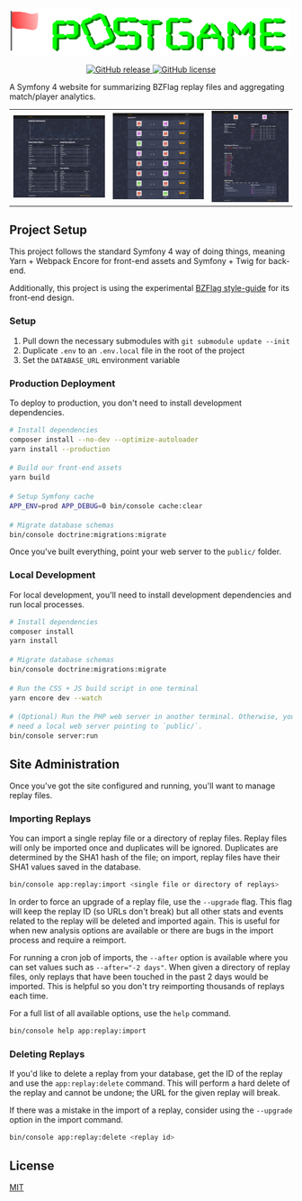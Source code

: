 <p align="center"><a href="http://postgame.allejo.org/" target="_blank">
    <img src="./assets/images/logo.svg" width="500" />
</a></p>

<p align="center">
    <a href="https://github.com/allejo/postgame/releases/latest">
        <img
            src="https://img.shields.io/github/v/release/allejo/postgame?include_prereleases"
            alt="GitHub release"
        />
    </a>
    <a href="https://github.com/allejo/postgame/blob/master/LICENSE.md">
        <img
            src="https://img.shields.io/github/license/allejo/postgame"
            alt="GitHub license"
        />
    </a>
</p>

A Symfony 4 website for summarizing BZFlag replay files and aggregating match/player analytics.

<table>
<tr>
<td><img src=".github/assets/postgame-homepage.jpg" alt="Homepage of this application"></td>
<td><img src=".github/assets/postgame-replay-list.jpg" alt="List view of available replays"></td>
<td><img src=".github/assets/postgame-replay-show.jpg" alt="Summary view of single replay"></td>
</tr>
</table>

## Project Setup

This project follows the standard Symfony 4 way of doing things, meaning Yarn + Webpack Encore for front-end assets and Symfony + Twig for back-end.

Additionally, this project is using the experimental [BZFlag style-guide](https://github.com/BZFlag-Dev/style-guide) for its front-end design.

### Setup

1. Pull down the necessary submodules with `git submodule update --init`
2. Duplicate `.env` to an `.env.local` file in the root of the project
3. Set the `DATABASE_URL` environment variable

### Production Deployment

To deploy to production, you don't need to install development dependencies.

```bash
# Install dependencies
composer install --no-dev --optimize-autoloader
yarn install --production

# Build our front-end assets
yarn build

# Setup Symfony cache
APP_ENV=prod APP_DEBUG=0 bin/console cache:clear

# Migrate database schemas
bin/console doctrine:migrations:migrate
```

Once you've built everything, point your web server to the `public/` folder.

### Local Development

For local development, you'll need to install development dependencies and run local processes.

```bash
# Install dependencies
composer install
yarn install

# Migrate database schemas
bin/console doctrine:migrations:migrate

# Run the CSS + JS build script in one terminal
yarn encore dev --watch

# (Optional) Run the PHP web server in another terminal. Otherwise, you'll
# need a local web server pointing to `public/`.
bin/console server:run
```

## Site Administration

Once you've got the site configured and running, you'll want to manage replay files.

### Importing Replays

You can import a single replay file or a directory of replay files. Replay files will only be imported once and duplicates will be ignored. Duplicates are determined by the SHA1 hash of the file; on import, replay files have their SHA1 values saved in the database.

```bash
bin/console app:replay:import <single file or directory of replays>
```

In order to force an upgrade of a replay file, use the `--upgrade` flag. This flag will keep the replay ID (so URLs don't break) but all other stats and events related to the replay will be deleted and imported again. This is useful for when new analysis options are available or there are bugs in the import process and require a reimport.

For running a cron job of imports, the `--after` option is available where you can set values such as `--after="-2 days"`. When given a directory of replay files, only replays that have been touched in the past 2 days would be imported. This is helpful so you don't try reimporting thousands of replays each time.

For a full list of all available options, use the `help` command.

```bash
bin/console help app:replay:import
```

### Deleting Replays

If you'd like to delete a replay from your database, get the ID of the replay and use the `app:replay:delete` command. This will perform a hard delete of the replay and cannot be undone; the URL for the given replay will break.

If there was a mistake in the import of a replay, consider using the `--upgrade` option in the import command.

```bash
bin/console app:replay:delete <replay id>
```

## License

[MIT](./LICENSE.md)
